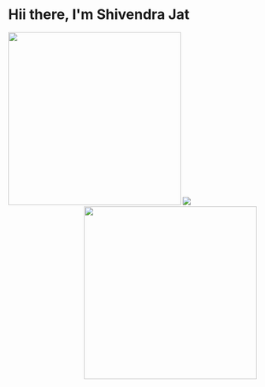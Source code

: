 # Hii there, I'm Shivendra Jat
<img width="350" src="https://github-readme-stats.vercel.app/api?username=SHIVENDRA8004&show_icons=true&theme=radical" />
<img align="right" width="350"  src="https://github-readme-stats.vercel.app/api/top-langs/?username=SHIVENDRA8004&layout=compact" />
<img src="https://img.shields.io/badge/Brave-FB542B?style=for-the-badge&logo=Brave&logoColor=white" />
